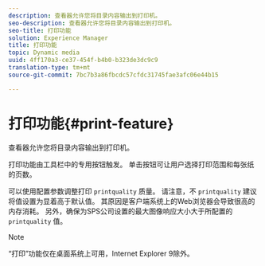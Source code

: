 ```yaml
---
description: 查看器允许您将目录内容输出到打印机。
seo-description: 查看器允许您将目录内容输出到打印机。
seo-title: 打印功能
solution: Experience Manager
title: 打印功能
topic: Dynamic media
uuid: 4ff170a3-ce37-454f-b4b0-b323de3dc9c9
translation-type: tm+mt
source-git-commit: 7bc7b3a86fbcdc57cfdc31745fae3afc06e44b15

---
```



# 打印功能{#print-feature}

查看器允许您将目录内容输出到打印机。

打印功能由工具栏中的专用按钮触发。 单击按钮可让用户选择打印范围和每张纸的页数。

可以使用配置参数调整打印 `printquality` 质量。 请注意，不 `printquality` 建议将值设置为显着高于默认值。 其原因是客户端系统上的Web浏览器会导致很高的内存消耗。 另外，确保为SPS公司设置的最大图像响应大小大于所配置的 `printquality` 值。

>[!NOTE]
>
>“打印”功能仅在桌面系统上可用，Internet Explorer 9除外。

